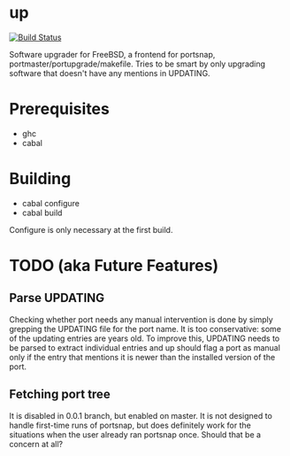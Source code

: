 up
==

[![Build Status](https://travis-ci.org/ppenzin/up.svg?branch=master)](https://travis-ci.org/ppenzin/up)

Software upgrader for FreeBSD, a frontend for portsnap,
portmaster/portupgrade/makefile. Tries to be smart by only upgrading software
that doesn't have any mentions in UPDATING.

# Prerequisites
- ghc
- cabal

# Building
- cabal configure
- cabal build

Configure is only necessary at the first build.

# TODO (aka Future Features)
## Parse UPDATING
Checking whether port needs any manual intervention is done by simply grepping the UPDATING file for the port name. It is too conservative: some of the updating entries are years old. To improve this, UPDATING needs to be parsed to extract individual entries and up should flag a port as manual only if the entry that mentions it is newer than the installed version of the port.

## Fetching port tree
It is disabled in 0.0.1 branch, but enabled on master. It is not designed to handle first-time runs of portsnap, but does definitely work for the situations when the user already ran portsnap once. Should that be a concern at all?

